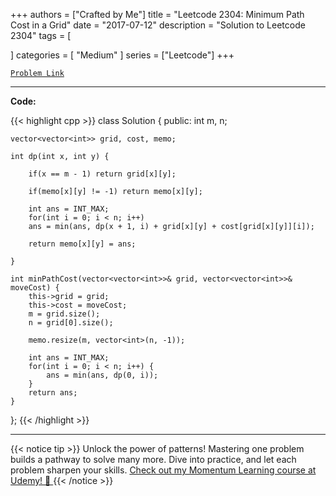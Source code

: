 
+++
authors = ["Crafted by Me"]
title = "Leetcode 2304: Minimum Path Cost in a Grid"
date = "2017-07-12"
description = "Solution to Leetcode 2304"
tags = [
    
]
categories = [
    "Medium"
]
series = ["Leetcode"]
+++



[`Problem Link`](https://leetcode.com/problems/minimum-path-cost-in-a-grid/description/)

---

**Code:**

{{< highlight cpp >}}
class Solution {
public:
    int m, n;
    
    vector<vector<int>> grid, cost, memo;
    
    int dp(int x, int y) {
        
        if(x == m - 1) return grid[x][y];
        
        if(memo[x][y] != -1) return memo[x][y];
        
        int ans = INT_MAX;
        for(int i = 0; i < n; i++)
        ans = min(ans, dp(x + 1, i) + grid[x][y] + cost[grid[x][y]][i]);
        
        return memo[x][y] = ans;
        
    }
    
    int minPathCost(vector<vector<int>>& grid, vector<vector<int>>& moveCost) {
        this->grid = grid;
        this->cost = moveCost;
        m = grid.size();
        n = grid[0].size();
        
        memo.resize(m, vector<int>(n, -1));
        
        int ans = INT_MAX;
        for(int i = 0; i < n; i++) {
            ans = min(ans, dp(0, i));
        }
        return ans;
    }
};
{{< /highlight >}}


---


{{< notice tip >}}
Unlock the power of patterns! Mastering one problem builds a pathway to solve many more. Dive into practice, and let each problem sharpen your skills. [Check out my Momentum Learning course at Udemy! 🚀 ](https://www.udemy.com/course/algorithms-and-data-structures-in-cpp/)
{{< /notice >}}

